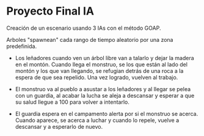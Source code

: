 # Proyecto Final IA

Creación de un escenario usando 3 IAs con el método GOAP.

Arboles "spawnean" cada rango de tiempo aleatorio por una zona predefinida.

-  Los leñadores cuando ven un árbol libre van a talarlo y dejar la madera en el montón. Cuando llega el monstruo, se los que están al lado del montón y los que van llegando, se refugian detrás de una roca a la espera de que sea repelido. Una vez logrado, vuelven al trabajo.

 - El monstruo va al pueblo a asustar a los leñadores y al llegar se pelea con un guardia, al acabar la lucha se aleja a descansar y esperar a que su salud llegue a 100 para volver a intentarlo.

 - El guardia espera en el campamento alerta por si el monstruo se acerca. Cuando aparece, se acerca a luchar y cuando lo repele, vuelve a descansar y a esperarlo de nuevo.
